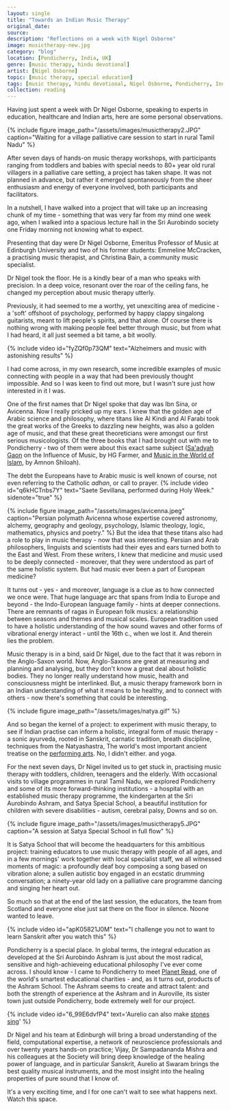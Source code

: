 ```yaml
---
layout: single
title: "Towards an Indian Music Therapy"
original_date: 
source: 
description: "Reflections on a week with Nigel Osborne"
image: musictherapy-new.jpg
category: "blog"
location: [Pondicherry, India, UK]
genre: [music therapy, hindu devotional]
artist: [Nigel Osborne]
topic: [music therapy, special education]
tags: [music therapy, hindu devotional, Nigel Osborne, Pondicherry, India, UK]
collection: reading
---
```



Having just spent a week with Dr Nigel Osborne, speaking to experts in education, healthcare and Indian arts, here are some personal observations.


{% include figure image_path="/assets/images/musictherapy2.JPG" caption="Waiting for a village palliative care session to start in rural Tamil Nadu" %}

After seven days of hands-on music therapy workshops, with participants ranging from toddlers and babies with special needs to 80+ year old rural villagers in a palliative care setting, a project has taken shape. It was not planned in advance, but rather it emerged spontaneously from the sheer enthusiasm and energy of everyone involved, both participants and facilitators. 

In a nutshell, I have walked into a project that will take up an increasing chunk of my time - something that was very far from my mind one week ago, when I walked into a spacious lecture hall in the Sri Aurobindo society one Friday morning not knowing what to expect. 

Presenting that day were Dr Nigel Osborne, Emeritus Professor of Music at Edinburgh University and two of his former students: Emmeline McCracken, a practising music therapist, and Christina Bain, a community music specialist.

Dr Nigel took the floor. He is a kindly bear of a man who speaks with precision. In a deep voice, resonant over the roar of the ceiling fans, he changed my perception about music therapy utterly. 


Previously, it had seemed to me a worthy, yet unexciting area of medicine - a 'soft' offshoot of psychology, performed by happy clappy singalong guitarists, meant to lift people's spirits, and that alone. Of course there is nothing wrong with making people feel better through music, but from what I had heard, it all just seemed a bit tame, a bit woolly.

{% include video id="fyZQf0p73QM" text="Alzheimers and music with astonishing results" %}


I had come across, in my own research, some incredible examples of music connecting with people in a way that had been previously thought impossible. And so I was keen to find out more, but I wasn't sure just how interested in it I was.

One of the first names that Dr Nigel spoke that day was Ibn Sina, or Avicenna. Now I really pricked up my ears. I knew that the golden age of Arabic science and philosophy, where titans like Al Kindi and Al Farabi took the great works of the Greeks to dazzling new heights, was also a golden age of music, and that these great theoreticians were amongst our first serious musicologists. Of the three books that I had brought out with me to Pondicherry - two of them were about this exact same subject (<a href="https://en.wikipedia.org/wiki/Saadia_Gaon">Sa'adyah Gaon</a> on the Influence of Music, by HG Farmer, and <a href="http://www.amazon.com/Music-World-Islam-Socio-Cultural-Study/dp/0814329705"  >Music in the World of Islam</a>, by Amnon Shiloah).


The debt the Europeans have to Arabic music is well known of course, not even referring to the Catholic <em>adhan</em>, or call to prayer<span class="sidenote-number"></span>.
{% include video id="q6kHCTnbs7Y" text="Saete Sevillana, performed during Holy Week." sidenote="true" %}

{% include figure image_path="/assets/images/avicenna.jpeg" caption="Persian polymath Avicenna whose expertise covered astronomy, alchemy, geography and geology, psychology, Islamic theology, logic, mathematics, physics and poetry." %}
 But the idea that these titans also had a role to play in music therapy - now that was interesting. Persian and Arab philosophers, linguists and scientists had their eyes and ears turned both to the East and West. From these writers, I knew that medicine and music used to be deeply connected - moreover, that they were understood as part of the same holistic system. But had music ever been a part of European medicine? 

It turns out - yes - and moreover, language is a clue as to how connected we once were. That huge language arc that spans from India to Europe and beyond - the Indo-European language family - hints at deeper connections. There are remnants of ragas in European folk musics: a relationship between seasons and themes and musical scales. European tradition used to have a holistic understanding of the how sound waves and other forms of vibrational energy interact - until the 16th c., when we lost it. And therein lies the problem.

Music therapy is in a bind, said Dr Nigel, due to the fact that it was reborn in the Anglo-Saxon world. Now, Anglo-Saxons are great at measuring and planning and analysing, but they don't know a great deal about holistic bodies. They no longer really understand how music, health and consciousness might be interlinked. But, a music therapy framework born in an Indian understanding of what it means to be healthy, and to connect with others - now there's something that could be interesting.

{% include figure image_path="/assets/images/natya.gif" %} 

And so began the kernel of a project: to experiment with music therapy, to see if Indian practise can inform a holistic, integral form of music therapy - a sonic ayurveda, rooted in Sanskrit, carnatic tradition, breath discipline, techniques from the Natyashastra, <span class="sidenote-number"></span>
<span class='sidenote'> The world's most important ancient treatise on the <a href='https://en.wikipedia.org/wiki/Natya_Shastra'>performing arts</a>. No, I didn't either. </span> and yoga.

For the next seven days, Dr Nigel invited us to get stuck in, practising music therapy with toddlers, children, teenagers and the elderly. With occasional visits to village programmes in rural Tamil Nadu, we explored Pondicherry and some of its more forward-thinking institutions - a hospital with an established music therapy programme, the kindergarten at the Sri Aurobindo Ashram, and Satya Special School, a beautiful institution for children with severe disabilities - autism, cerebral palsy, Downs and so on.

{% include figure image_path="/assets/images/musictherapy5.JPG" caption="A session at Satya Special School in full flow" %} 

It is Satya School that will become the headquarters for this ambitious project: training educators to use music therapy with people of all ages, and in a few mornings' work together with local specialist staff, we all witnessed moments of magic: a profoundly deaf boy composing a song based on vibration alone; a sullen autistic boy engaged in an ecstatic drumming conversation; a ninety-year old lady on a palliative care programme dancing and singing her heart out.

So much so that at the end of the last session, the educators, the team from Scotland and everyone else just sat there on the floor in silence. Noone wanted to leave.

{% include video id="apK05821J0M" text="I challenge you not to want to learn Sanskrit after you watch this" %}

Pondicherry is a special place. In global terms, the integral education as developed at the Sri Aurobindo Ashram is just about the most radical, sensitive and high-achieveing educational philosophy I've ever come across. I should know - I came to Pondicherry to meet <a href="http://www.planetread.org">Planet Read</a>, one of the world's smartest educational charities - and, as it turns out, products of the Ashram School. The Ashram seems to create and attract talent: and both the strength of experience at the Ashram and in Auroville, its sister town just outside Pondicherry, bode extremely well for our project.

{% include video id="6_99E6dvfP4" text='Aurelio can also make <a href="https://www.youtube.com/watch?v=Ew_0sVz21FM">stones sing</a>' %}

Dr Nigel and his team at Edinburgh will bring a broad understanding of the field, computational expertise, a network of neuroscience professionals and over twenty years hands-on practice; Vijay, Dr Sampadananda Mishra and his colleagues at the Society will bring deep knowledge of the healing power of language, and in particular Sanskrit, Aurelio at Swaram brings the best quality musical instruments, and the most insight into the healing properties of pure sound that I know of.

It's a very exciting time, and I for one can't wait to see what happens next. Watch this space.







